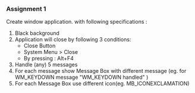 ### Assignment 1

Create window application. with following specifications :
1. Black background
2. Application will close by following 3 conditions:
   * Close Button
   * System Menu > Close
   * By pressing : Alt+F4
3. Handle (any) 5 messages
4. For each message show Message Box with different message (eg. for WM_KEYDOWN message "WM_KEYDOWN handled" )
5. For each Message Box use different icon(eg. MB_ICONEXCLAMATION)
